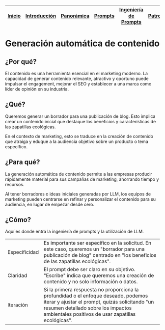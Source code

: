 <div align=right>

|[Inicio](/README.md)|[Introducción](/documentos/intro.md)|[Panorámica](/documentos/panorámica.md)|[Prompts](/prompts/README.md)|[Ingeniería de Prompts](/ingenieriaDePrompts/README.md)|[Patrones](/ingenieriaDePrompts/patrones/README.md)|[Casos de Uso](/casosDeUso/README.md)|
|-|-|-|-|-|-|-

</div>

# Generación automática de contenido

## ¿Por qué?

El contenido es una herramienta esencial en el marketing moderno. La capacidad de generar contenido relevante, atractivo y oportuno puede impulsar el engagement, mejorar el SEO y establecer a una marca como líder de opinión en su industria.

## ¿Qué?

Queremos generar un borrador para una publicación de blog. Esto implica crear un contenido inicial que destaque los beneficios y características de las zapatillas ecológicas.

En el contexto de marketing, esto se traduce en la creación de contenido que atraiga y eduque a la audiencia objetivo sobre un producto o tema específico.

## ¿Para qué?

La generación automática de contenido permite a las empresas producir rápidamente material para sus campañas de marketing, ahorrando tiempo y recursos.

Al tener borradores o ideas iniciales generadas por LLM, los equipos de marketing pueden centrarse en refinar y personalizar el contenido para su audiencia, en lugar de empezar desde cero.

## ¿Cómo?

Aquí es donde entra la ingeniería de prompts y la utilización de LLM.

|||
|-|-|
Especificidad|Es importante ser específico en la solicitud. En este caso, queremos un "borrador para una publicación de blog" centrado en "los beneficios de las zapatillas ecológicas".
Claridad|El prompt debe ser claro en su objetivo. "Escribe" indica que queremos una creación de contenido y no solo información o datos.
Iteración|Si la primera respuesta no proporciona la profundidad o el enfoque deseado, podemos iterar y ajustar el prompt, quizás solicitando "un resumen detallado sobre los impactos ambientales positivos de usar zapatillas ecológicas".
